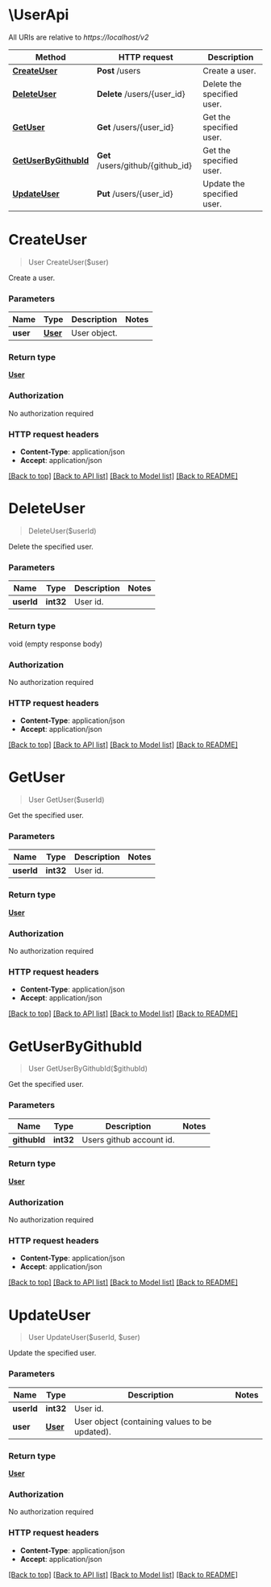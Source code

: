 # \UserApi

All URIs are relative to *https://localhost/v2*

Method | HTTP request | Description
------------- | ------------- | -------------
[**CreateUser**](UserApi.md#CreateUser) | **Post** /users | Create a user.
[**DeleteUser**](UserApi.md#DeleteUser) | **Delete** /users/{user_id} | Delete the specified user.
[**GetUser**](UserApi.md#GetUser) | **Get** /users/{user_id} | Get the specified user.
[**GetUserByGithubId**](UserApi.md#GetUserByGithubId) | **Get** /users/github/{github_id} | Get the specified user.
[**UpdateUser**](UserApi.md#UpdateUser) | **Put** /users/{user_id} | Update the specified user.


# **CreateUser**
> User CreateUser($user)

Create a user.


### Parameters

Name | Type | Description  | Notes
------------- | ------------- | ------------- | -------------
 **user** | [**User**](User.md)| User object. | 

### Return type

[**User**](User.md)

### Authorization

No authorization required

### HTTP request headers

 - **Content-Type**: application/json
 - **Accept**: application/json

[[Back to top]](#) [[Back to API list]](../README.md#documentation-for-api-endpoints) [[Back to Model list]](../README.md#documentation-for-models) [[Back to README]](../README.md)

# **DeleteUser**
> DeleteUser($userId)

Delete the specified user.


### Parameters

Name | Type | Description  | Notes
------------- | ------------- | ------------- | -------------
 **userId** | **int32**| User id. | 

### Return type

void (empty response body)

### Authorization

No authorization required

### HTTP request headers

 - **Content-Type**: application/json
 - **Accept**: application/json

[[Back to top]](#) [[Back to API list]](../README.md#documentation-for-api-endpoints) [[Back to Model list]](../README.md#documentation-for-models) [[Back to README]](../README.md)

# **GetUser**
> User GetUser($userId)

Get the specified user.


### Parameters

Name | Type | Description  | Notes
------------- | ------------- | ------------- | -------------
 **userId** | **int32**| User id. | 

### Return type

[**User**](User.md)

### Authorization

No authorization required

### HTTP request headers

 - **Content-Type**: application/json
 - **Accept**: application/json

[[Back to top]](#) [[Back to API list]](../README.md#documentation-for-api-endpoints) [[Back to Model list]](../README.md#documentation-for-models) [[Back to README]](../README.md)

# **GetUserByGithubId**
> User GetUserByGithubId($githubId)

Get the specified user.


### Parameters

Name | Type | Description  | Notes
------------- | ------------- | ------------- | -------------
 **githubId** | **int32**| Users github account id. | 

### Return type

[**User**](User.md)

### Authorization

No authorization required

### HTTP request headers

 - **Content-Type**: application/json
 - **Accept**: application/json

[[Back to top]](#) [[Back to API list]](../README.md#documentation-for-api-endpoints) [[Back to Model list]](../README.md#documentation-for-models) [[Back to README]](../README.md)

# **UpdateUser**
> User UpdateUser($userId, $user)

Update the specified user.


### Parameters

Name | Type | Description  | Notes
------------- | ------------- | ------------- | -------------
 **userId** | **int32**| User id. | 
 **user** | [**User**](User.md)| User object (containing values to be updated). | 

### Return type

[**User**](User.md)

### Authorization

No authorization required

### HTTP request headers

 - **Content-Type**: application/json
 - **Accept**: application/json

[[Back to top]](#) [[Back to API list]](../README.md#documentation-for-api-endpoints) [[Back to Model list]](../README.md#documentation-for-models) [[Back to README]](../README.md)


